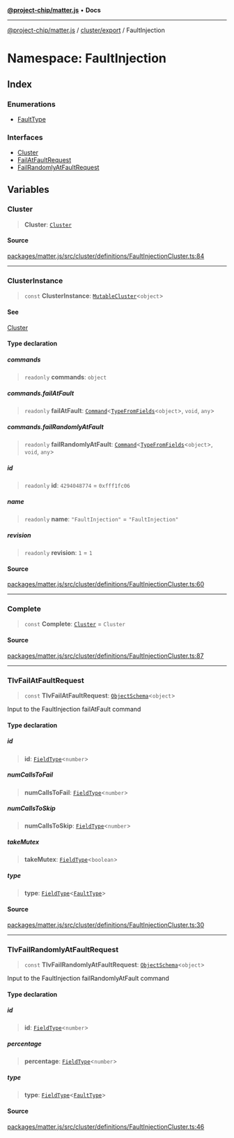 [**@project-chip/matter.js**](../../../../README.md) • **Docs**

***

[@project-chip/matter.js](../../../../modules.md) / [cluster/export](../../README.md) / FaultInjection

# Namespace: FaultInjection

## Index

### Enumerations

- [FaultType](enumerations/FaultType.md)

### Interfaces

- [Cluster](interfaces/Cluster.md)
- [FailAtFaultRequest](interfaces/FailAtFaultRequest.md)
- [FailRandomlyAtFaultRequest](interfaces/FailRandomlyAtFaultRequest.md)

## Variables

### Cluster

> **Cluster**: [`Cluster`](interfaces/Cluster.md)

#### Source

[packages/matter.js/src/cluster/definitions/FaultInjectionCluster.ts:84](https://github.com/project-chip/matter.js/blob/7a8cbb56b87d4ccf34bec5a9a95ab40a1711324f/packages/matter.js/src/cluster/definitions/FaultInjectionCluster.ts#L84)

***

### ClusterInstance

> `const` **ClusterInstance**: [`MutableCluster`](../../interfaces/MutableCluster.md)\<`object`\>

#### See

[Cluster](README.md#cluster)

#### Type declaration

##### commands

> `readonly` **commands**: `object`

##### commands.failAtFault

> `readonly` **failAtFault**: [`Command`](../../interfaces/Command.md)\<[`TypeFromFields`](../../../../tlv/export/README.md#typefromfieldsf)\<`object`\>, `void`, `any`\>

##### commands.failRandomlyAtFault

> `readonly` **failRandomlyAtFault**: [`Command`](../../interfaces/Command.md)\<[`TypeFromFields`](../../../../tlv/export/README.md#typefromfieldsf)\<`object`\>, `void`, `any`\>

##### id

> `readonly` **id**: `4294048774` = `0xfff1fc06`

##### name

> `readonly` **name**: `"FaultInjection"` = `"FaultInjection"`

##### revision

> `readonly` **revision**: `1` = `1`

#### Source

[packages/matter.js/src/cluster/definitions/FaultInjectionCluster.ts:60](https://github.com/project-chip/matter.js/blob/7a8cbb56b87d4ccf34bec5a9a95ab40a1711324f/packages/matter.js/src/cluster/definitions/FaultInjectionCluster.ts#L60)

***

### Complete

> `const` **Complete**: [`Cluster`](interfaces/Cluster.md) = `Cluster`

#### Source

[packages/matter.js/src/cluster/definitions/FaultInjectionCluster.ts:87](https://github.com/project-chip/matter.js/blob/7a8cbb56b87d4ccf34bec5a9a95ab40a1711324f/packages/matter.js/src/cluster/definitions/FaultInjectionCluster.ts#L87)

***

### TlvFailAtFaultRequest

> `const` **TlvFailAtFaultRequest**: [`ObjectSchema`](../../../../tlv/export/classes/ObjectSchema.md)\<`object`\>

Input to the FaultInjection failAtFault command

#### Type declaration

##### id

> **id**: [`FieldType`](../../../../tlv/export/interfaces/FieldType.md)\<`number`\>

##### numCallsToFail

> **numCallsToFail**: [`FieldType`](../../../../tlv/export/interfaces/FieldType.md)\<`number`\>

##### numCallsToSkip

> **numCallsToSkip**: [`FieldType`](../../../../tlv/export/interfaces/FieldType.md)\<`number`\>

##### takeMutex

> **takeMutex**: [`FieldType`](../../../../tlv/export/interfaces/FieldType.md)\<`boolean`\>

##### type

> **type**: [`FieldType`](../../../../tlv/export/interfaces/FieldType.md)\<[`FaultType`](enumerations/FaultType.md)\>

#### Source

[packages/matter.js/src/cluster/definitions/FaultInjectionCluster.ts:30](https://github.com/project-chip/matter.js/blob/7a8cbb56b87d4ccf34bec5a9a95ab40a1711324f/packages/matter.js/src/cluster/definitions/FaultInjectionCluster.ts#L30)

***

### TlvFailRandomlyAtFaultRequest

> `const` **TlvFailRandomlyAtFaultRequest**: [`ObjectSchema`](../../../../tlv/export/classes/ObjectSchema.md)\<`object`\>

Input to the FaultInjection failRandomlyAtFault command

#### Type declaration

##### id

> **id**: [`FieldType`](../../../../tlv/export/interfaces/FieldType.md)\<`number`\>

##### percentage

> **percentage**: [`FieldType`](../../../../tlv/export/interfaces/FieldType.md)\<`number`\>

##### type

> **type**: [`FieldType`](../../../../tlv/export/interfaces/FieldType.md)\<[`FaultType`](enumerations/FaultType.md)\>

#### Source

[packages/matter.js/src/cluster/definitions/FaultInjectionCluster.ts:46](https://github.com/project-chip/matter.js/blob/7a8cbb56b87d4ccf34bec5a9a95ab40a1711324f/packages/matter.js/src/cluster/definitions/FaultInjectionCluster.ts#L46)
